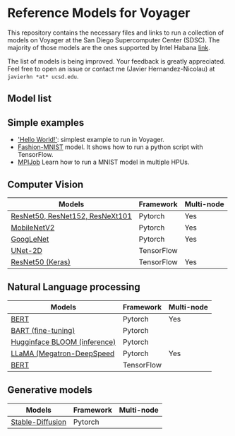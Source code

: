 # Reference Models for Voyager
This repository contains the necessary files and links to run a collection of models on Voyager at the San Diego Supercomputer Center (SDSC). The majority of those models are the ones supported by Intel Habana [link](https://github.com/HabanaAI/Model-References).

The list of models is being improved. Your feedback is greatly appreciated. Feel free to open an issue or contact me (Javier Hernandez-Nicolau) at `javierhn *at* ucsd.edu`.

## Model list

## Simple examples
- ['Hello World!'](helloworld): simplest example to run in Voyager.
- [Fashion-MNIST](TensorFlow/examples/Fashion-MNIST) model. It shows how to run a python script with TensorFlow.
- [MPIJob](TensorFlow/examples/MPIJob) Learn how to run a MNIST model in multiple HPUs. 

## Computer Vision
| Models                                                                                | Framework  | Multi-node |
| ------------------------------------------------------------------------------------- | ---------- | ---------- |
| [ResNet50, ResNet152, ResNeXt101](PyTorch/computer_vision/classification/torchvision) | Pytorch    |  Yes       |
| [MobileNetV2](PyTorch/computer_vision/classification/torchvision)                     | Pytorch    |  Yes       |
| [GoogLeNet](PyTorch/computer_vision/classification/torchvision)                       | Pytorch    |  Yes       |
| [UNet-2D](TensorFlow/computer_vision/Unet2D)                                          | TensorFlow |            |
| [ResNet50 (Keras)](TensorFlow/computer_vision/Resnets/resnet_keras)                   | TensorFlow |  Yes       |


## Natural Language processing
| Models                                                                        | Framework  | Multi-node |
| ----------------------------------------------------------------------------- | ---------- | ---------- |
| [BERT](PyTorch/nlp/bert)                                                      | Pytorch    |  Yes       |
| [BART (fine-tuning)](PyTorch/nlp/BART)                                        | Pytorch    |            |
| [Hugginface BLOOM (inference)](PyTorch/nlp/bloom)                             | Pytorch    |            |
| [LLaMA (Megatron-DeepSpeed](PyTorch/nlp/DeepSpeedExamples/Megatron-DeepSpeed) | Pytorch    |  Yes       |
| [BERT](TensorFlow/nlp/bert)                                                   | TensorFlow |            |

## Generative models
| Models                                                         | Framework  | Multi-node |
| -------------------------------------------------------------- | ---------- | ---------- |
| [Stable-Diffusion](PyTorch/generative_models/stable-diffusion) | Pytorch    |            |
